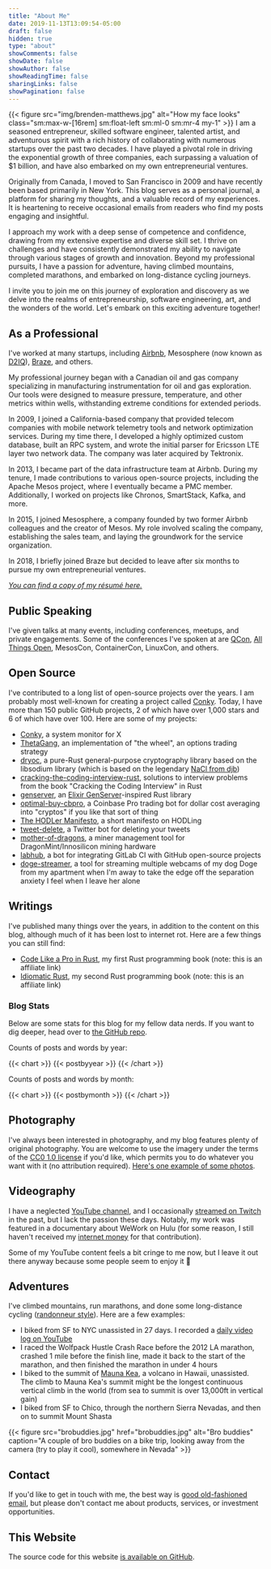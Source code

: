```yaml
---
title: "About Me"
date: 2019-11-13T13:09:54-05:00
draft: false
hidden: true
type: "about"
showComments: false
showDate: false
showAuthor: false
showReadingTime: false
sharingLinks: false
showPagination: false
---
```

{{< figure
    src="img/brenden-matthews.jpg"
    alt="How my face looks"
    class="sm:max-w-[16rem] sm:float-left sm:ml-0 sm:mr-4 my-1"
    >}}
I am a seasoned entrepreneur, skilled software engineer, talented artist, and
adventurous spirit with a rich history of collaborating with numerous startups
over the past two decades. I have played a pivotal role in driving the
exponential growth of three companies, each surpassing a valuation of $1
billion, and have also embarked on my own entrepreneurial ventures.

Originally from Canada, I moved to San Francisco in 2009 and have recently been
based primarily in New York. This blog serves as a personal journal, a platform
for sharing my thoughts, and a valuable record of my experiences. It is
heartening to receive occasional emails from readers who find my posts engaging
and insightful.

I approach my work with a deep sense of competence and confidence, drawing from
my extensive expertise and diverse skill set. I thrive on challenges and have
consistently demonstrated my ability to navigate through various stages of
growth and innovation. Beyond my professional pursuits, I have a passion for
adventure, having climbed mountains, completed marathons, and embarked on
long-distance cycling journeys.

I invite you to join me on this journey of exploration and discovery as we delve
into the realms of entrepreneurship, software engineering, art, and the wonders
of the world. Let's embark on this exciting adventure together!

## As a Professional

I've worked at many startups, including [Airbnb](https://www.airbnb.com/),
Mesosphere (now known as [D2IQ](https://d2iq.com/)),
[Braze](https://www.braze.com/), and others.

My professional journey began with a Canadian oil and gas company specializing
in manufacturing instrumentation for oil and gas exploration. Our tools were
designed to measure pressure, temperature, and other metrics within wells,
withstanding extreme conditions for extended periods.

In 2009, I joined a California-based company that provided telecom companies
with mobile network telemetry tools and network optimization services. During my
time there, I developed a highly optimized custom database, built an RPC system,
and wrote the initial parser for Ericsson LTE layer two network data. The
company was later acquired by Tektronix.

In 2013, I became part of the data infrastructure team at Airbnb. During my
tenure, I made contributions to various open-source projects, including the
Apache Mesos project, where I eventually became a PMC member. Additionally, I
worked on projects like Chronos, SmartStack, Kafka, and more.

In 2015, I joined Mesosphere, a company founded by two former Airbnb colleagues
and the creator of Mesos. My role involved scaling the company, establishing the
sales team, and laying the groundwork for the service organization.

In 2018, I briefly joined Braze but decided to leave after six months to pursue
my own entrepreneurial ventures.

_[You can find a copy of my résumé here.](https://github.com/brndnmtthws/resume/blob/main/resume.pdf)_

## Public Speaking

I've given talks at many events, including conferences, meetups, and private
engagements. Some of the conferences I've spoken at are
[QCon](https://qconsf.com/), [All Things Open](https://allthingsopen.org/),
MesosCon, ContainerCon, LinuxCon, and others.

## Open Source

I've contributed to a long list of open-source projects over the years. I am
probably most well-known for creating a project called
[Conky](https://github.com/brndnmtthws/conky). Today, I have more than 150
public GitHub projects, 2 of which have over 1,000 stars and 6 of which have
over 100. Here are some of my projects:

- [Conky](https://github.com/brndnmtthws/conky), a system monitor for X
- [ThetaGang](https://github.com/brndnmtthws/thetagang), an implementation of "the wheel", an options trading strategy
- [dryoc](https://github.com/brndnmtthws/dryoc), a pure-Rust general-purpose cryptography library based on the libsodium library (which is based on the legendary [NaCl from djb](https://nacl.cr.yp.to/))
- [cracking-the-coding-interview-rust](https://github.com/brndnmtthws/cracking-the-coding-interview-rust), solutions to interview problems from the book "Cracking the Coding Interview" in Rust
- [genserver](https://github.com/brndnmtthws/genserver), an [Elixir GenServer](https://hexdocs.pm/elixir/GenServer.html)-inspired Rust library
- [optimal-buy-cbpro](https://github.com/brndnmtthws/optimal-buy-cbpro), a Coinbase Pro trading bot for dollar cost averaging into "cryptos" if you like that sort of thing
- [The HODLer Manifesto](https://github.com/brndnmtthws/hodlermanifesto), a short manifesto on HODLing
- [tweet-delete](https://github.com/brndnmtthws/tweet-delete), a Twitter bot for deleting your tweets
- [mother-of-dragons](https://github.com/brndnmtthws/mother-of-dragons), a miner management tool for DragonMint/Innosilicon mining hardware
- [labhub](https://github.com/brndnmtthws/labhub), a bot for integrating GitLab CI with GitHub open-source projects
- [doge-streamer](https://github.com/brndnmtthws/doge-streamer), a tool for streaming multiple webcams of my dog Doge from my apartment when I'm away to take the edge off the separation anxiety I feel when I leave her alone

## Writings

I've published many things over the years, in addition to the content on this
blog, although much of it has been lost to internet rot. Here are a few things
you can still find:

- [Code Like a Pro in Rust](https://www.manning.com/books/code-like-a-pro-in-rust?utm_source=brendenm&utm_medium=affiliate&utm_campaign=book_matthews_code_9_22_21&a_aid=brendenm&a_bid=3eb61509), my first Rust programming book (note: this is an affiliate link)
- [Idiomatic Rust](https://www.manning.com/books/idiomatic-rust?utm_source=brendenm&utm_medium=affiliate&utm_campaign=book_matthews2_rust_6_6_23&a_aid=brendenm&a_bid=cc069fd9&chan=mm_github), my second Rust programming book (note: this is an affiliate link)

### Blog Stats

Below are some stats for this blog for my fellow data nerds. If you want to dig
deeper, head over to [the GitHub repo](https://github.com/brndnmtthws/brndn-io).

Counts of posts and words by year:

{{< chart >}}
{{< postbyyear >}}
{{< /chart >}}

Counts of posts and words by month:

{{< chart >}}
{{< postbymonth >}}
{{< /chart >}}

## Photography

I've always been interested in photography, and my blog features plenty of
original photography. You are welcome to use the imagery under the terms of the
[CC0 1.0 license](https://creativecommons.org/publicdomain/zero/1.0/) if you'd
like, which permits you to do whatever you want with it (no attribution
required). [Here's one example of some photos](/posts/commercial-real-estate).

## Videography

I have a neglected [YouTube
channel](https://www.youtube.com/user/aeouuuuuuuuuuuuuuu), and I occasionally
[streamed on Twitch](https://www.twitch.tv/letsmakestuff) in the past, but I
lack the passion these days. Notably, my work was featured in a documentary
about WeWork on Hulu (for some reason, I still haven't received my [internet
money](https://www.youtube.com/watch?v=Oc-9xNbvRqg) for that contribution).

Some of my YouTube content feels a bit cringe to me now, but I leave it out
there anyway because some people seem to enjoy it 🙂

## Adventures

I've climbed mountains, run marathons, and done some long-distance cycling
([randonneur style](https://en.wikipedia.org/wiki/Randonneuring)). Here are a
few examples:

- I biked from SF to NYC unassisted in 27 days. I recorded a [daily video log on YouTube](https://www.youtube.com/playlist?list=PLfHJt4o9-rmCH1J_DTVoNxrnJiaPUNg_O)
- I raced the Wolfpack Hustle Crash Race before the 2012 LA marathon, crashed 1 mile before the finish line, made it back to the start of the marathon, and then finished the marathon in under 4 hours
- I biked to the summit of [Mauna Kea](https://en.wikipedia.org/wiki/Mauna_Kea), a volcano in Hawaii, unassisted. The climb to Mauna Kea's summit might be the longest continuous vertical climb in the world (from sea to summit is over 13,000ft in vertical gain)
- I biked from SF to Chico, through the northern Sierra Nevadas, and then on to summit Mount Shasta

{{< figure
  src="brobuddies.jpg"
  href="brobuddies.jpg"
  alt="Bro buddies"
  caption="A couple of bro buddies on a bike trip, looking away from the camera (try to play it cool), somewhere in Nevada" >}}

## Contact

If you'd like to get in touch with me, the best way is [good old-fashioned
email](mailto:hifromyourblog@brenden.brndn.io), but please don't contact me
about products, services, or investment opportunities.

## This Website

The source code for this website [is available on
GitHub](https://github.com/brndnmtthws/brndn-io).
